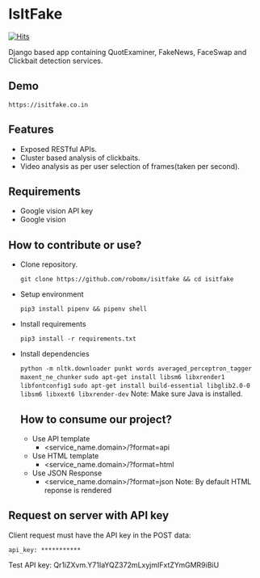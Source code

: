 # IsItFake
[![Hits](https://hits.seeyoufarm.com/api/count/incr/badge.svg?url=https%3A%2F%2Fgithub.com%2FMexsonFernandes%2FIsItFake&count_bg=%2379C83D&title_bg=%23555555&icon=&icon_color=%23E7E7E7&title=hits&edge_flat=false)](https://hits.seeyoufarm.com)

Django based app containing QuotExaminer, FakeNews, FaceSwap and Clickbait detection services.

## Demo

    https://isitfake.co.in

## Features
* Exposed RESTful APIs.
* Cluster based analysis of clickbaits.
* Video analysis as per user selection of frames(taken per second).


## Requirements

* Google vision API key
* Google vision

## How to contribute or use?
* Clone repository.

    `git clone https://github.com/robomx/isitfake && cd isitfake`
* Setup environment

    `pip3 install pipenv && pipenv shell`
* Install requirements

    `pip3 install -r requirements.txt`
* Install dependencies
    
    `python -m nltk.downloader punkt words averaged_perceptron_tagger maxent_ne_chunker`
    `sudo apt-get install libsm6 libxrender1 libfontconfig1`
    `sudo apt-get install build-essential libglib2.0-0 libsm6 libxext6 libxrender-dev`
    Note: Make sure Java is installed.



    ## How to consume our project?
    * Use API template
        * <service_name.domain>/?format=api
    * Use HTML template
        * <service_name.domain>/?format=html
    * Use JSON Response
        * <service_name.domain>/?format=json
    Note: By default HTML reponse is rendered


## Request on server with API key
Client request must have the API key in the POST data:

    api_key: ***********
   
Test API key: Qr1iZXvm.Y71IaYQZ372mLxyjmIFxtZYmGMR9iBiU
